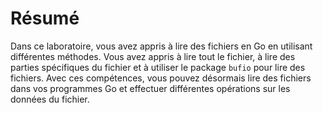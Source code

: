 # Résumé

Dans ce laboratoire, vous avez appris à lire des fichiers en Go en utilisant différentes méthodes. Vous avez appris à lire tout le fichier, à lire des parties spécifiques du fichier et à utiliser le package `bufio` pour lire des fichiers. Avec ces compétences, vous pouvez désormais lire des fichiers dans vos programmes Go et effectuer différentes opérations sur les données du fichier.
